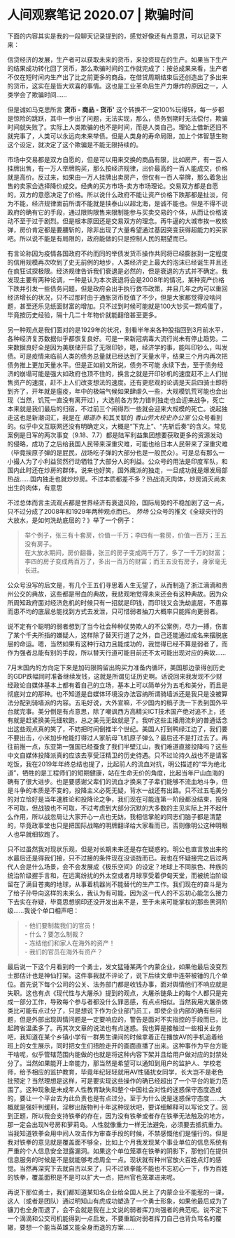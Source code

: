 # 人间观察笔记 2020.07 | 欺骗时间  

下面的内容其实是我的一段聊天记录提到的，感觉好像还有点意思，可以记录下来：

信贷经济的发展，生产者可以获取未来的货币，来投资现在的生产。如果当下生产的结果成功转化回了货币，那么欺骗时间的工作就完成了：按总成果来看，生产者不仅在短时间内生产出了比之前更多的商品，在借贷周期结束后还创造出了多出来的货币，这实在是皆大欢喜的事情。这也是工业革命后生产力爆炸的原因之一，人类学会了欺骗时间……

但是诚如马克思所言 **货币 - 商品 - 货币'** 这个转换不一定100%玩得转，每一步都是惊险的跳跃，其中一步出了问题，无法实现，那么，债务到期时无法偿付，欺骗时间就失败了。实际上人类欺骗的也不是时间，而是人类自己。理论上借新还旧不就完事了，人类可以永远向未来举债。但是人类身的寿命局限，加上个体智慧生物这个设定，就决定了这个欺骗是不能无限持续的。

市场中交易都是双方自愿的，但是可以用来交换的商品有限，比如房产，有一百人挂牌出售，有一万人举牌购买，那么按经济规律，出价最高的一百人能成交，价格就是高价。反过来，如果由一万人挂牌出卖房产，但仅有一百人举牌，那么着急出售的卖家会选择降价成交。经典的买方市场-卖方市场理论。交易双方都是自愿的，双方的意愿决定了价格。所以说什么政府不能让资产价格下跌那都是扯淡，何为不能，经济规律面前所谓不能就是挟泰山以超北海，是诚不能也。但是不得不说政府的确有它的手段，通过限购限售来限制能参与买卖交易的个体，从而让价格波动不至于过于剧烈。但是根本原因还是交易双方的理念。再牛逼的大城市挨一枚核弹，房价肯定都是要腰斩的，除非出现了大量希望通过基因突变获得超能力的买家吧。所以说不能是有局限的，政府能做的只是控制人民的期望而已。

有言论称因为疫情各国政府不约而同的举债发货币操作共同将已经膨胀到一定程度的信用规模再次吹到了史无前例的地步，人类经济史上最大的泡沫已经诞生并且还在疯狂试探极限。经济规律告诉我们衰退是必然的，但是衰退的方式并不确定。我发现主要有两种论调，一种是认为本次衰退将会是2008年的情况，某种资产价格下跌并引发一些债务问题，但是政府会出手执行救市政策，并且几年之内可以重回经济增长的状况，只不过那时由于通胀货币贬值了不少，但是大家都觉得没啥问题，甚至还乐见纸面财富的增加。只不过到时候可能就是100大钞买一颗鸡蛋了，毕竟按历史经验，隔十几二十年物价就能翻倍甚至更多。

另一种观点是我们面对的是1929年的状况，别看半年来各种股指回到3月前水平，各种经济复苏数据似乎都恢复良好。可是一来新冠病毒大流行尚未有停止趋势。二来数据良好全是因为美联储开启了无限印钞，嗯，经济学的事，能叫印钞么，叫发债。可是疫情来临前人类的债务总量就已经达到了天量水平，结果三个月内再次把债务推上更加天量水平。但是正如前文所说，债务不可能
永续下去，至于债务经济的崩塌可能是强大如政府也顶不住的，换言之就是开印钞机的速度赶不上人们抛售资产的速度，赶不上人们改变想法的速度。还有更悲观的论调是天启四骑士即将到齐了，开年就是瘟疫，年中的极端气候如果肆虐久一些，大规模饥荒可能也会出现（当然，饥荒一直没有离开过），大选前各方势力错判独走也会迎来战争，死亡本来就是我们最后的归宿，不过前三个闹得烈一些就会迎来大规模的死亡。说起独走这也是新潮词汇，我是在 _揭道办_ 和其关联的 _香山劳大校史办公室_ 公众号看到的。似乎中文互联网还没有明确定义，大概是“下克上”、“先斩后奏”的含义。常见案例是日军的两次事变（9.18、7.7）都是陆军利益集团想要获取更多的资源发动的侵略，成功了之后给我国人民带来深重灾难，可能也给日本人民带来了深重灾难（毕竟挨原子弹的是屁民，战场吃子弹的大部分也是一般民众）。可是总有那么一小撮人为了小利益贸然行动牺牲了大部分人的利益。公众号的用法是印度军队，和国内此时还在炒房的群体。说来也好笑，国外鹰派的独走，一旦成功就是爆发局部热战……国内独走也就炒炒房。不过本质都差不多？热战消灭肉体，炒房消灭尚未出生的肉体，有意思

不过总体而言主流观点都是世界经济有衰退风险，国际局势的不稳加剧了这一点，只不过分成了2008年和1929年两种观点而已。 _势场_ 公众号的推文《全球央行的大放水，是如何洗劫底层的？》举了一个例子：

> 举个例子，张三有十套房，价值一千万；李四有一套房，价值一百万；王五没有房子。  
> 在大放水期间，房价翻番，张三的房子变成两千万了，多了一千万的财富；李四的房子变成两百万了，多出一百万的财富；而王五没有房子，身家毫无长进。

公众号没写的后文是，有几个王五们寻思着人生无望了，从而制造了浙江滴滴和贵州公交的典故，这些都是带血的典故，我悲观地觉得未来还会有这种典故。因为众所周知政府面对经济危机的时候只有一招就是印钱，而印钱又会洗劫底层，不患寡而患不均的底层总能找到方式去发泄，只可惜弱者抽刀大概率只能挥向更弱者。

说不定有个聪明的弱者想到了当今社会种种仗势欺人的不公案例，尽力一搏，伤害了某个千夫所指的嫌疑人，这样除了替天行道了之外，自己还能通过成名来摆脱底层的命运。嗯，当然如果有这种行动力且能成功的，我觉得已经不算是弱者了，而作为强者总能有别的手段，所以替天行道可能目前还不太可能出现对应的典故……

7月末国内的方向定下来是加码限购留出购买力准备内循环，美国那边录得创历史的GDP跌幅同时准备继续发钱，这就是所谓见证历史啊。话说回来我发现不少财经政论自媒体基本上都有着自己的立场，基本上可以简单分为五毛和美分，而且是彻底对立的那种。也不知道是自媒体环境没办法容纳所谓骑墙派还是我只是没被算法分配到骑墙派的内容。五毛好说，大外宣嘛，不少国内的稿子洗一下丢到国外平台就完事。美分倒是有点意思，除了嘲讽西方高精尖ICT技术国产绝对追不上，还有就是赶紧换美元细软跑，总之美元无敌就是了。我听这些主播用流利的普通话念出这些观点真的笑了，不妨把时间倒推半个世纪。美国人打到鸭绿江边了，我们要不要出击，小米加步枪能打得过人家航母飞机原子弹么？最后还不是打过去了。再往前推一点，东亚第一强国已经蚕食了我们半壁江山，我们难道直接投降吗？这些中文自媒体投降派真的应该去享受汪精卫的历史待遇。只不过论持久战也不是请客吃饭，我在2019年年终总结也提了，比起前人的流血对抗，明公描述的“华为绝北道”，牺牲的是工程师们的短期健康，站在生命无价的角度，比起当年尸山血海的确有了很大进步。也是要感谢父辈们的流血才换来了子辈们能够不流血地斗争，但是斗争的本质是不变的，投降主义必死无疑，背水一战还有出路。只不过五毛美分的对立恰好是当年速胜论和投降论之争，我们现在可能连第一阶段都没结束，投降不可取，但战狼也不可取，不过考虑到大部分沉默的大多数的主见实际上并不起什么作用，所以战忽局让大家开心一点也无妨。我相信掌舵的同志们脑子都是清楚的，毕竟政事堂也只是把国际战略的明牌翻译给大家看而已，否则像明公这种明眼人也早就细软跑了。

只不过虽然我对现状乐观，但是对长期未来还是存在疑惑的。明公也直言放出来的水最后还是得我们接，只不过接的条件现在没谈拢而已。我也在怀疑接完之后过两代人会是什么场景，会不会发展成《极乐空间》的设定？地球上不同肤色、种族的统治阶级握手言和，在远离纷扰的外太空或者月球享受着伊甸天堂，而被统治阶级留在了满目苍夷的地球，从事着机器尚不能替代的生产工作。我们现在的奋斗是为了给子孙导向这样的未来么，我认为有可能，因为这一代人的不忘初心能怎么接力下去实在存疑，毕竟思想钢印还没开发出来不是，至于未来可能掌权的那些黑洞阶级……我说个单口相声吧：
> \- 他们要制裁我们的官员！  
> \- 什么？要怎么制裁？  
> \- 冻结他们和家人在海外的资产！  
> \- 我们的官员在海外有资产？  

最后说一下这个月看到的一个勇士，发文猛锤某两个内蒙企业，如果他最后没变烈士那估计也是神仙打架。这件事我就不评论了，说下后续文章中连带被锤的几个单位。首先说下每个公司的公关、法务部门都是收钱办事，面对舆情他们不响应就是失职。这也有点《现代性与大屠杀》提到的观点，大屠杀链条上的每个人都只是完成一部分工作，导致每个参与者都没什么罪恶感，有点点相似。当然我用大屠杀做类比可能有点过分了，只是想说下作为企业部门员工，即使企业内部的确有些问题，但是外部出现舆情问题是一定要响应的，警告是面对不实指控的手段而已，比起跨省温柔多了。再其次文章的说法也有点迷惑。我也算是接触过一些相关业务吧，我知道在某个乡镇小学有一群男生课间的时候拿着正在播放AV的手机追着给班上的女生展示，同时把女生们捂脸走开的画面直播了出来。这种事作为平台方能干啥呢，似乎管辖范围内能做的也就是将这种内容下架并且给用户做对应的封禁处分了。当然如果能开上帝能力，那当然是希望可以通知到用户的监护人、学校老师，给予相应的监护教育，毕竟年纪轻轻就用AV性骚扰女同学，长大岂不是老色批预定？当然理想是这样，可是要实现这些操作的确已经超出了一个平台的能力范围了。这种现象是未成年人性教育缺失和整个中国社会对性的迷惑保守态度造成的，要让一个平台去为此负责也是有点过分。至于为什么说是迷惑保守态度……大概就是强奸判缓刑，淫秽出版物判十年这种现状吧，要详细解释可以写论文了。回到正题，所以我会支持铁拳的存在，因为没有铁拳或者存在铁拳无法触及的地方，那一定会出现N号房和萝莉岛。人性就像重力一样无法避免，必须要去抵抗重力。当我知道铁拳会用中间人攻击作为审查手段的时候，不禁感慨他们是懂行的。但是我对铁拳的意见就是覆盖面不够全，比如上个月我发现某个事业单位的信息系统有严重的个人信息安全泄露漏洞。如果这个单位笼罩在铁拳的阴影下，那他们在提供信息服务的时候是不是就能够考虑周全一点。现状就有种州官放火百姓点灯的感觉。当然再深究下去就自古以来了，只不过铁拳能不能也不忘初心一下，作为百姓的铁拳，覆盖面积是不是可以扩大一点，把州官也笼罩进来呢。

再说下那位勇士，我们都知道某知名企业给全国人民上了内蒙企业不能惹的一课，这人（或者是团队）通过明知山有虎成功塑造了一个勇士形象，如果他最后成为了镰刀也全身而退了，会不会就是我在上文说的弱者挥刀向强者的典范呢。说不定下一个滴滴和公交司机能得到一点启发，不要重蹈对弱者挥刀自己也背负骂名的覆辙，要想一个能当英雄又能全身而退的方案……
